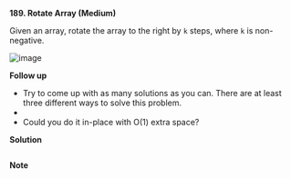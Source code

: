 **189. Rotate Array (Medium)**

Given an array, rotate the array to the right by `k` steps, where `k` is non-negative.

![image](https://user-images.githubusercontent.com/51500878/136857771-742d1f72-974c-4890-a505-0055777c95ab.png)

**Follow up**

- Try to come up with as many solutions as you can. There are at least three different ways to solve this problem.
- 
- Could you do it in-place with O(1) extra space?

**Solution**

```python

```

**Note**















